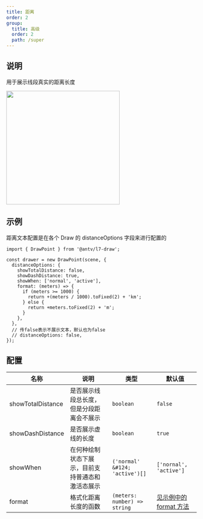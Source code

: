 ```yaml
---
title: 距离
order: 2
group:
  title: 高级
  order: 2
  path: /super
---
```


## 说明

用于展示线段真实的距离长度

<img src="https://gw.alipayobjects.com/mdn/rms_2591f5/afts/img/A*phM1SKhldcQAAAAAAAAAAAAAARQnAQ" width="300" />

## 示例

距离文本配置是在各个 Draw 的 distanceOptions 字段来进行配置的

```tsx | pure
import { DrawPoint } from '@antv/l7-draw';

const drawer = new DrawPoint(scene, {
  distanceOptions: {
    showTotalDistance: false,
    showDashDistance: true,
    showWhen: ['normal', 'active'],
    format: (meters) => {
      if (meters >= 1000) {
        return +(meters / 1000).toFixed(2) + 'km';
      } else {
        return +meters.toFixed(2) + 'm';
      }
    },
  },
  // 传false表示不展示文本，默认也为false
  // distanceOptions: false,
});
```

## 配置

| 名称              | 说明                                             | 类型                           | 默认值                          |
| ----------------- | ------------------------------------------------ | ------------------------------ | ------------------------------- |
| showTotalDistance | 是否展示线段总长度，但是分段距离会不展示         | `boolean`                      | `false`                         |
| showDashDistance  | 是否展示虚线的长度                               | `boolean`                      | `true`                          |
| showWhen          | 在何种绘制状态下展示，目前支持普通态和激活态展示 | `('normal' &#124; 'active')[]` | `['nornal', 'active']`          |
| format            | 格式化距离长度的函数                             | `(meters: number) => string`   | [见示例中的 format 方法](#示例) |
